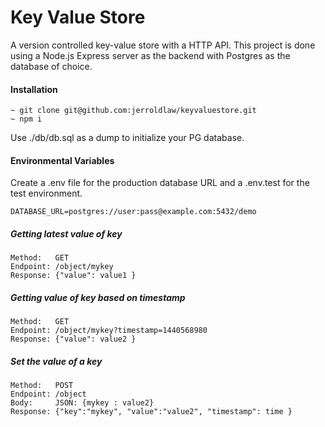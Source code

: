 # Key Value Store

A version controlled key-value store with a HTTP API. This project is done using a Node.js Express server as the backend with Postgres as the database of choice.

#### Installation
```
~ git clone git@github.com:jerroldlaw/keyvaluestore.git
~ npm i
```
Use ./db/db.sql as a dump to initialize your PG database.

#### Environmental Variables
Create a .env file for the production database URL and a .env.test for the test environment.
```
DATABASE_URL=postgres://user:pass@example.com:5432/demo
```

##### Getting latest value of key
```http
Method:   GET
Endpoint: /object/mykey
Response: {"value": value1 }
```

##### Getting value of key based on timestamp
```http
Method:   GET
Endpoint: /object/mykey?timestamp=1440568980
Response: {"value": value2 }
```

##### Set the value of a key
```http
Method:   POST
Endpoint: /object
Body:     JSON: {mykey : value2}
Response: {"key":"mykey", "value":"value2", "timestamp": time }
```



